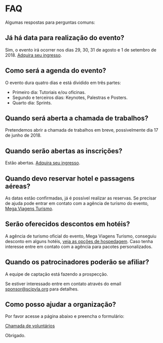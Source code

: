 FAQ
===

Algumas respostas para perguntas comuns:

Já há data para realização do evento?
-------------------------------------

Sim, o evento irá ocorrer nos dias 29, 30, 31 de agosto e 1 de setembro de 2018. [Adquira seu ingresso](https://scipyla2018.eventbrite.com.br).

Como será a agenda do evento?
-----------------------------

O evento dura quatro dias e está dividido em três partes:

- Primeiro dia: Tutoriais e/ou oficinas.
- Segundo e terceiros dias: Keynotes, Palestras e Posters.
- Quarto dia: Sprints.

Quando será aberta a chamada de trabalhos?
------------------------------------------

Pretendemos abrir a chamada de trabalhos em breve, possivelmente dia 17 de junho de 2018.

Quando serão abertas as inscrições?
-----------------------------------

Estão abertas. [Adquira seu ingresso](https://scipyla2018.eventbrite.com.br).

Quando devo reservar hotel e passagens aéreas?
----------------------------------------------

As datas estão confirmadas, já é possível realizar as reservas. Se precisar de ajuda pode entrar em contato com a agência de turismo do evento, [Mega Viagens Turismo](../venue/hosting).

Serão oferecidos descontos em hotéis?
-------------------------------------

A agência de turismo oficial do evento, Mega Viagens Turismo, conseguiu desconto em alguns hotéis, [veja as opções de hospedagem](../venue/hosting). Caso tenha interesse entre em contato com a agência para pacotes personalizados.

Quando os patrocinadores poderão se afiliar?
--------------------------------------------

A equipe de captação está fazendo a prospecção.

Se estiver interessado entre em contato através do email sponsor@scipyla.org para detalhes.

Como posso ajudar a organização?
--------------------------------

Por favor acesse a página abaixo e preencha o formulário:

[Chamada de voluntários](../help)

Obrigado.
